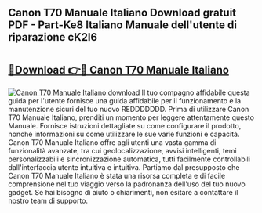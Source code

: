 ## Canon T70 Manuale Italiano Download gratuit PDF - Part-Ke8 Italiano Manuale dell'utente di riparazione cK2l6

# <h2><a href="http://dfaei4q.blite.top/?on=Canon+T70+Manuale+Italiano">🔗Download 👉🔴 Canon T70 Manuale Italiano</a></h2>

[![Canon T70 Manuale Italiano download](https://i.imgur.com/lujVjoI.png)](http://dfaei4q.blite.top/?on=Canon+T70+Manuale+Italiano)
Il tuo compagno affidabile questa guida per l'utente fornisce una guida affidabile per il funzionamento e la manutenzione sicuri del tuo nuovo REDDDDDDD. Prima di utilizzare Canon T70 Manuale Italiano, prenditi un momento per leggere attentamente questo Manuale. Fornisce istruzioni dettagliate su come configurare il prodotto, nonché informazioni su come utilizzare le sue varie funzioni e capacità. Canon T70 Manuale Italiano offre agli utenti una vasta gamma di funzionalità avanzate, tra cui geolocalizzazione, avvisi intelligenti, temi personalizzabili e sincronizzazione automatica, tutti facilmente controllabili dall'interfaccia utente intuitiva e intuitiva. Partiamo dal presupposto che Canon T70 Manuale Italiano è stata una risorsa completa e di facile comprensione nel tuo viaggio verso la padronanza dell'uso del tuo nuovo gadget. Se hai bisogno di aiuto o chiarimenti, non esitare a contattare il nostro team di supporto.

